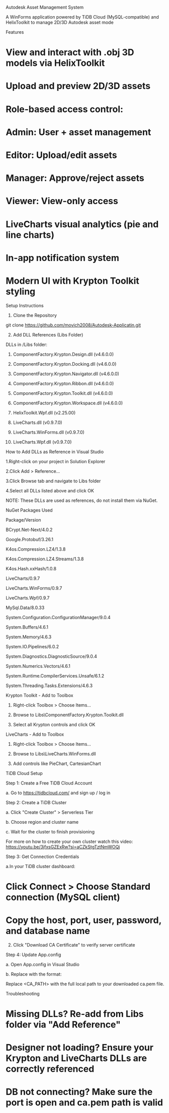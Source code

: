 ﻿Autodesk Asset Management System

A WinForms application powered by TiDB Cloud (MySQL-compatible) and HelixToolkit to manage 2D/3D Autodesk asset mode



Features

# View and interact with .obj 3D models via HelixToolkit

# Upload and preview 2D/3D assets

# Role-based access control:

# Admin: User + asset management

# Editor: Upload/edit assets

# Manager: Approve/reject assets

# Viewer: View-only access

# LiveCharts visual analytics (pie and line charts)

# In-app notification system

# Modern UI with Krypton Toolkit styling

Setup Instructions

1. Clone the Repository

git clone https://github.com/movich2008/Autodesk-Applicatin.git

2. Add DLL References (Libs Folder)

DLLs in /Libs folder:

1. ComponentFactory.Krypton.Design.dll (v4.6.0.0)

2. ComponentFactory.Krypton.Docking.dll (v4.6.0.0)

3. ComponentFactory.Krypton.Navigator.dll (v4.6.0.0)

4. ComponentFactory.Krypton.Ribbon.dll (v4.6.0.0)

5. ComponentFactory.Krypton.Toolkit.dll (v4.6.0.0)

6. ComponentFactory.Krypton.Workspace.dll (v4.6.0.0)

7. HelixToolkit.Wpf.dll (v2.25.00)

8. LiveCharts.dll (v0.9.7.0)

8. LiveCharts.WinForms.dll (v0.9.7.0)

10. LiveCharts.Wpf.dll (v0.9.7.0)

	 
How to Add DLLs as Reference in Visual Studio

1.Right-click on your project in Solution Explorer

2.Click Add > Reference...

3.Click Browse tab and navigate to Libs folder

4.Select all DLLs listed above and click OK

NOTE: These DLLs are used as references, do not install them via NuGet.

NuGet Packages Used

Package/Version

BCrypt.Net-Next/4.0.2

Google.Protobuf/3.26.1

K4os.Compression.LZ4/1.3.8

K4os.Compression.LZ4.Streams/1.3.8

K4os.Hash.xxHash/1.0.8

LiveCharts/0.9.7

LiveCharts.WinForms/0.9.7

LiveCharts.Wpf/0.9.7

MySql.Data/8.0.33

System.Configuration.ConfigurationManager/9.0.4

System.Buffers/4.6.1

System.Memory/4.6.3

System.IO.Pipelines/6.0.2

System.Diagnostics.DiagnosticSource/9.0.4

System.Numerics.Vectors/4.6.1

System.Runtime.CompilerServices.Unsafe/6.1.2

System.Threading.Tasks.Extensions/4.6.3


Krypton Toolkit - Add to Toolbox

1. Right-click Toolbox > Choose Items...

2. Browse to Libs\ComponentFactory.Krypton.Toolkit.dll

3. Select all Krypton controls and click OK


LiveCharts - Add to Toolbox

1. Right-click Toolbox > Choose Items...

2. Browse to Libs\LiveCharts.WinForms.dll

3. Add controls like PieChart, CartesianChart


TiDB Cloud Setup

Step 1: Create a Free TiDB Cloud Account

a. Go to https://tidbcloud.com/ and sign up / log in

Step 2: Create a TiDB Cluster

a. Click "Create Cluster" > Serverless Tier

b. Choose region and cluster name

c. Wait for the cluster to finish provisioning

For more on how to create your own cluster watch this video: https://youtu.be/3jfxsGZExRw?si=aCZkStgTztNmWOQj

Step 3: Get Connection Credentials

a.In your TiDB cluster dashboard:

# Click Connect > Choose Standard connection (MySQL client)

# Copy the host, port, user, password, and database name

2. Click "Download CA Certificate" to verify server certificate

Step 4: Update App.config

a. Open App.config in Visual Studio

b. Replace <your-connection-string-here> with the format:
	<connectionStrings>
  <add name="MyConnection" connectionString="server=xxx.tidbcloud.com;user=your_user;password=your_pass;database=your_db;port=4000;SslMode=VerifyCA;SslCa=<CA_PATH>" providerName="MySql.Data.MySqlClient" />
</connectionStrings>

Replace <CA_PATH> with the full local path to your downloaded ca.pem file.

Troubleshooting

# Missing DLLs? Re-add from Libs folder via "Add Reference"

# Designer not loading? Ensure your Krypton and LiveCharts DLLs are correctly referenced

# DB not connecting? Make sure the port is open and ca.pem path is valid